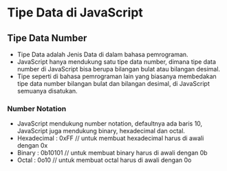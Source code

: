 # Tipe Data di JavaScript

## Tipe Data Number

- Tipe Data adalah Jenis Data di dalam bahasa pemrograman.
- JavaScript hanya mendukung satu tipe data number, dimana tipe data number di
  JavaScript bisa berupa bilangan bulat atau bilangan desimal.
- Tipe seperti di bahasa pemrograman lain yang biasanya membedakan tipe data
  number bilangan bulat dan bilangan desimal, di JavaScript semuanya disatukan.

### Number Notation

- JavaScript mendukung number notation, defaultnya ada baris 10, JavaScript juga
  mendukung binary, hexadecimal dan octal.
- Hexadecimal : 0xFF // untuk membuat hexadecimal harus di awali dengan 0x
- Binary : 0b10101 // untuk membuat binary harus di awali dengan 0b
- Octal : 0o10 // untuk membuat octal harus di awali dengan 0o
